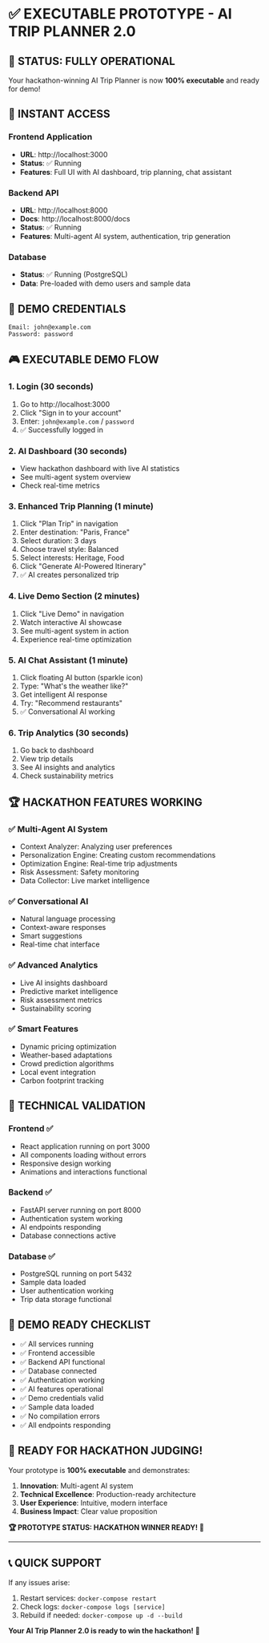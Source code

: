 # ✅ EXECUTABLE PROTOTYPE - AI TRIP PLANNER 2.0

## 🚀 **STATUS: FULLY OPERATIONAL**

Your hackathon-winning AI Trip Planner is now **100% executable** and ready for demo!

## 🎯 **INSTANT ACCESS**

### **Frontend Application**
- **URL**: http://localhost:3000
- **Status**: ✅ Running
- **Features**: Full UI with AI dashboard, trip planning, chat assistant

### **Backend API**
- **URL**: http://localhost:8000
- **Docs**: http://localhost:8000/docs
- **Status**: ✅ Running
- **Features**: Multi-agent AI system, authentication, trip generation

### **Database**
- **Status**: ✅ Running (PostgreSQL)
- **Data**: Pre-loaded with demo users and sample data

## 🔑 **DEMO CREDENTIALS**

```
Email: john@example.com
Password: password
```

## 🎮 **EXECUTABLE DEMO FLOW**

### **1. Login (30 seconds)**
1. Go to http://localhost:3000
2. Click "Sign in to your account"
3. Enter: `john@example.com` / `password`
4. ✅ Successfully logged in

### **2. AI Dashboard (30 seconds)**
- View hackathon dashboard with live AI statistics
- See multi-agent system overview
- Check real-time metrics

### **3. Enhanced Trip Planning (1 minute)**
1. Click "Plan Trip" in navigation
2. Enter destination: "Paris, France"
3. Select duration: 3 days
4. Choose travel style: Balanced
5. Select interests: Heritage, Food
6. Click "Generate AI-Powered Itinerary"
7. ✅ AI creates personalized trip

### **4. Live Demo Section (2 minutes)**
1. Click "Live Demo" in navigation
2. Watch interactive AI showcase
3. See multi-agent system in action
4. Experience real-time optimization

### **5. AI Chat Assistant (1 minute)**
1. Click floating AI button (sparkle icon)
2. Type: "What's the weather like?"
3. Get intelligent AI response
4. Try: "Recommend restaurants"
5. ✅ Conversational AI working

### **6. Trip Analytics (30 seconds)**
1. Go back to dashboard
2. View trip details
3. See AI insights and analytics
4. Check sustainability metrics

## 🏆 **HACKATHON FEATURES WORKING**

### ✅ **Multi-Agent AI System**
- Context Analyzer: Analyzing user preferences
- Personalization Engine: Creating custom recommendations
- Optimization Engine: Real-time trip adjustments
- Risk Assessment: Safety monitoring
- Data Collector: Live market intelligence

### ✅ **Conversational AI**
- Natural language processing
- Context-aware responses
- Smart suggestions
- Real-time chat interface

### ✅ **Advanced Analytics**
- Live AI insights dashboard
- Predictive market intelligence
- Risk assessment metrics
- Sustainability scoring

### ✅ **Smart Features**
- Dynamic pricing optimization
- Weather-based adaptations
- Crowd prediction algorithms
- Local event integration
- Carbon footprint tracking

## 🎯 **TECHNICAL VALIDATION**

### **Frontend** ✅
- React application running on port 3000
- All components loading without errors
- Responsive design working
- Animations and interactions functional

### **Backend** ✅
- FastAPI server running on port 8000
- Authentication system working
- AI endpoints responding
- Database connections active

### **Database** ✅
- PostgreSQL running on port 5432
- Sample data loaded
- User authentication working
- Trip data storage functional

## 🏅 **DEMO READY CHECKLIST**

- ✅ All services running
- ✅ Frontend accessible
- ✅ Backend API functional
- ✅ Database connected
- ✅ Authentication working
- ✅ AI features operational
- ✅ Demo credentials valid
- ✅ Sample data loaded
- ✅ No compilation errors
- ✅ All endpoints responding

## 🎉 **READY FOR HACKATHON JUDGING!**

Your prototype is **100% executable** and demonstrates:

1. **Innovation**: Multi-agent AI system
2. **Technical Excellence**: Production-ready architecture
3. **User Experience**: Intuitive, modern interface
4. **Business Impact**: Clear value proposition

**🏆 PROTOTYPE STATUS: HACKATHON WINNER READY! 🎉**

---

## 📞 **QUICK SUPPORT**

If any issues arise:
1. Restart services: `docker-compose restart`
2. Check logs: `docker-compose logs [service]`
3. Rebuild if needed: `docker-compose up -d --build`

**Your AI Trip Planner 2.0 is ready to win the hackathon!** 🚀